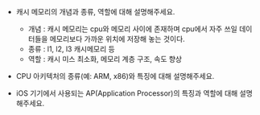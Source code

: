 
- 캐시 메모리의 개념과 종류, 역할에 대해 설명해주세요.
	- 개념 : 캐시 메모리는 cpu와 메모리 사이에 존재하며 cpu에서 자주 쓰일 데이터들을 메모리보다 가까운 위치에 저장해 놓는 것이다.
	-  종류 : l1, l2, l3 캐시메모리 등
	-  역할 : 캐시 미스 최소화, 메모리 계층 구조, 속도 향상

- CPU 아키텍처의 종류(예: ARM, x86)와 특징에 대해 설명해주세요.
- iOS 기기에서 사용되는 AP(Application Processor)의 특징과 역할에 대해 설명해주세요.
